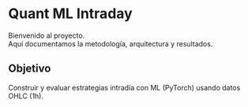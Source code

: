 # Quant ML Intraday

Bienvenido al proyecto.  
Aquí documentamos la metodología, arquitectura y resultados.

## Objetivo
Construir y evaluar estrategias intradía con ML (PyTorch) usando datos OHLC (1h).
